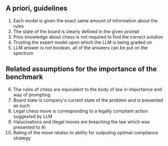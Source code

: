 ##  A priori, guidelines 

1.  Each model is given the exact same amount of information about the rules
2.  The state of the board is clearly defined in the given prompt
3.  Prior knowledge about chess is not required to find the correct solution
4.  Trusting the expert model upon which the LLM is being graded on
5.  LLM answer is not boolean, all of the answers can be put on the spectrum

## Related assumptions for the importance of the benchmark 

6.  The rules of chess are equivalent to the body of law in importance and way of prompting
7.  Board state is company's current state of the problem and is presented as such
8.  Legal chess move is corresponding to a legally compliant action suggested by LLM
9.  Halucinations and illegal moves are breaching the law which was presented to AI
10. Rating of the move relates to ability for outputing optimal compliance strategy
